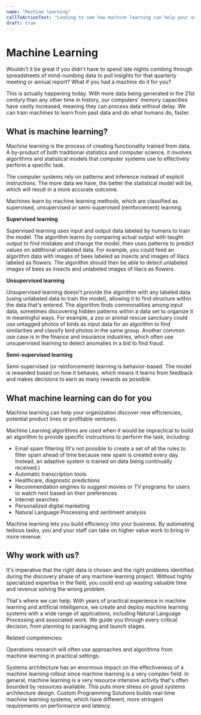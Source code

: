 ```yaml
---
name: "Machine learning"
callToActionText: "Looking to see how machine learning can help your organization unlock new efficiencies and product possibilities? We would be happy to talk about how machine learning could be utilized in your organization"
draft: true
---
```




# Machine Learning 

Wouldn't it be great if you didn't have to spend late nights combing through spreadsheets of mind-numbing data to pull insights for that quarterly meeting or annual report? What if you had a machine do it for you?

This is actually happening today. With more data being generated in the 21st century than any other time in history, our computers' memory capacities have vastly increased, meaning they can process data without delay. We can train machines to learn from past data and do what humans do, faster. 

## What is machine learning? 

Machine learning is the process of creating functionality trained from data. A by-product of both traditional statistics and computer science, it involves algorithms and statistical models that computer systems use to effectively perform a specific task. 

The computer systems rely on patterns and inference  instead of explicit instructions. The more data we have, the better the statistical model will be, which will result in a more accurate outcome.

Machines learn by machine learning methods, which are classified as supervised, unsupervised or semi-supervised (reinforcement) learning.

**Supervised learning**

Supervised learning uses input and output data labeled by humans to train the model. The algorithm learns by comparing actual output with taught output to find mistakes and change the model, then uses patterns to predict values on additional unlabeled data. For example, you could feed an algorithm data with images of bees labeled as insects and images of lilacs labeled as flowers. The algorithm should then be able to detect unlabeled images of bees as insects and  unlabeled images of lilacs as flowers.  


**Unsupervised learning**

Unsupervised learning doesn't provide the algorithm with any labeled data (using unlabeled data to train the model), allowing it to find structure within the data that's entered. The algorithm finds commonalities among input data, sometimes discovering hidden patterns within a data set to organize it in meaningful ways. For example, a zoo or animal rescue sanctuary could use untagged photos of birds as input data for an algorithm to find similarities and classify bird photos in the same group. Another common use case is in the finance and insurance industries, which often use unsupervised learning to detect anomalies in a bid to find fraud.

**Semi-supervised learning**

Semi-supervised (or reinforcement) learning is behavior-based. The model is rewarded based on how it behaves, which means it learns from feedback and makes decisions to earn as many rewards as possible. 



## What machine learning can do for you

Machine learning can help your organization discover new efficiencies, potential product lines or profitable ventures. 

Machine Learning algorithms are used when it would be impractical to build an algorithm to provide specific instructions to perform the task, including:

- Email spam filtering (It's not possible to create a set of all the rules to filter spam ahead of time because new spam is created every day. Instead, an adaptive system is trained on data being continually received.)
- Automatic transcription tools 
- Healthcare, diagnostic predictions
- Recommendation engines to suggest movies or TV programs for users to watch next based on their preferences 
- Internet searches 
- Personalized digital marketing 
- Natural Language Processing and sentiment analysis

Machine learning lets you build efficiency into your business. By automating tedious tasks, you and your staff can take on higher value work to bring in more revenue.



## Why work with us?

It's imperative that the right data is chosen and the right problems identified during the discovery phase of any machine learning project. Without highly specialized expertise in the field, you could end up wasting valuable time and revenue solving the wrong problem. 

That's where we can help. With years of practical experience in machine learning and artificial intelligence, we create and deploy machine learning systems with a wide range of applications, including Natural Language Processing and associated work. We guide you through every critical decision, from planning to packaging and launch stages. 





Related competencies: 

Operations research will often use approaches and algorithms from machine learning in practical settings. 

Systems architecture has an enormous impact on the effectiveness  of a machine learning rollout since machine learning is a very complex field. In general, machine learning is a very resource intensive activity that's often bounded by resources available. This puts more stress on good systems architecture design. Custom Programming Solutions builds real-time machine learning systems, which have different, more stringent requirements on performance and latency. 









